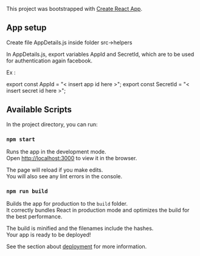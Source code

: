 This project was bootstrapped with [Create React App](https://github.com/facebook/create-react-app).

## App setup

Create file AppDetails.js inside folder src->helpers

In AppDetails.js, export variables AppId and SecretId, which are to be used for authentication again facebook.

Ex :

export const AppId = "< insert app id here >";
export const SecretId = "< insert secret id here >";

## Available Scripts

In the project directory, you can run:

### `npm start`

Runs the app in the development mode.<br>
Open [http://localhost:3000](http://localhost:3000) to view it in the browser.

The page will reload if you make edits.<br>
You will also see any lint errors in the console.

### `npm run build`

Builds the app for production to the `build` folder.<br>
It correctly bundles React in production mode and optimizes the build for the best performance.

The build is minified and the filenames include the hashes.<br>
Your app is ready to be deployed!

See the section about [deployment](https://facebook.github.io/create-react-app/docs/deployment) for more information.